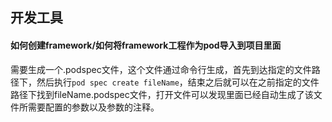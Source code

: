 ## 开发工具




#### 如何创建framework/如何将framework工程作为pod导入到项目里面

需要生成一个.podspec文件，这个文件通过命令行生成，首先到达指定的文件路径下，然后执行`pod spec create fileName`，结束之后就可以在之前指定的文件路径下找到fileName.podspec文件，打开文件可以发现里面已经自动生成了该文件所需要配置的参数以及参数的注释。  